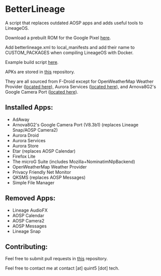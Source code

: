 # BetterLineage

A script that replaces outdated AOSP apps and adds useful tools to LineageOS.

Download a prebuilt ROM for the Google Pixel [here](https://www.androidfilehost.com/?w=files&flid=302083).

Add betterlineage.xml to local_manifests and add their name to CUSTOM_PACKAGES when compiling LineageOS with Docker.

Example build script [here](https://github.com/BetterLineage/BetterLineage/blob/master/example_build.sh).

APKs are stored in [this](https://github.com/BetterLineage/android_prebuilts_prebuiltapks) repository.

They are all sourced from F-Droid except for OpenWeatherMap Weather Provider ([located here](https://download.lineageos.org/extras)), Aurora Services ([located here](https://gitlab.com/AuroraOSS/AuroraServices/-/releases)), and Arnova8G2's Google Camera Port ([located here](https://www.celsoazevedo.com/files/android/google-camera/f/changelog606)).

## Installed Apps:

* AdAway
* Arnova8G2's Google Camera Port (V8.3b1) (replaces Lineage Snap/AOSP Camera2)
* Aurora Droid
* Aurora Services
* Aurora Store
* Etar (replaces AOSP Calendar)
* Firefox Lite
* The microG Suite (includes Mozilla+NominatimNlpBackend)
* OpenWeatherMap Weather Provider
* Privacy Friendly Net Monitor
* QKSMS (replaces AOSP Messages)
* Simple File Manager

## Removed Apps:

* Lineage AudioFX
* AOSP Calendar
* AOSP Camera2
* AOSP Messages
* Lineage Snap

## Contributing:

Feel free to submit pull requests in [this](https://github.com/BetterLineage/android_prebuilts_prebuiltapks) repository.

Feel free to contact me at contact [at] quint5 [dot] tech.
